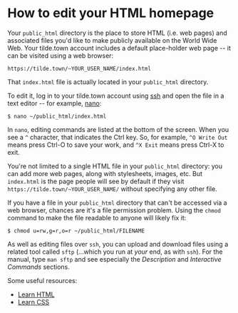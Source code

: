 # How to edit your HTML homepage

Your `public_html` directory is the place to store HTML (i.e. web pages) and
associated files you'd like to make publicly available on the World Wide Web.
Your tilde.town account includes a default place-holder web page -- it can be
visited using a web browser:

`https://tilde.town/~YOUR_USER_NAME/index.html`

That `index.html` file is actually located in your `public_html` directory.

To edit it, log in to your tilde.town account using
[ssh](../getting-started/ssh.html) and open the file in a
text editor -- for example,
[nano](../learn/editors/nano.html):

```
$ nano ~/public_html/index.html
```

In `nano`, editing commands are listed at the bottom of the screen. When you
see a `^` character, that indicates the Ctrl key. So, for example, `^O Write Out`
means press Ctrl-O to save your work, and `^X Exit` means press Ctrl-X to exit.

You're not limited to a single HTML file in your `public_html` directory: you
can add more web pages, along with stylesheets, images, etc. But `index.html`
is the page people will see by default if they visit
`https://tilde.town/~YOUR_USER_NAME/` without specifying any other file.

If you have a file in your `public_html` directory that can't be accessed via a
web browser, chances are it's a file permission problem. Using the `chmod`
command to make the file readable to anyone will likely fix it:

```
$ chmod u=rw,g=r,o=r ~/public_html/FILENAME
```

As well as editing files over `ssh`, you can upload and download files using a
related tool called `sftp` (...which you run at _your_ end, as with `ssh`). For
the manual, type `man sftp` and see especially the _Description_ and
_Interactive Commands_ sections.

Some useful resources:

* [Learn HTML](https://www.w3schools.com/)
* [Learn CSS](https://www.w3schools.com/css/default.asp)

